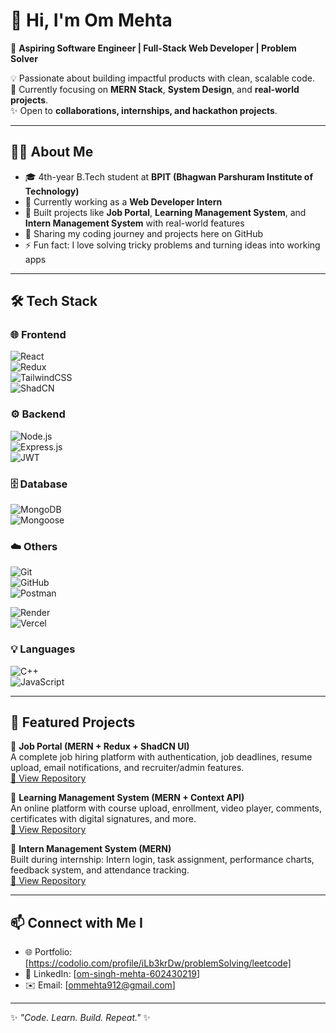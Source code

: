 # 👋 Hi, I'm Om Mehta  

🚀 **Aspiring Software Engineer | Full-Stack Web Developer | Problem Solver**  

💡 Passionate about building impactful products with clean, scalable code.  
🎯 Currently focusing on **MERN Stack**, **System Design**, and **real-world projects**.  
✨ Open to **collaborations, internships, and hackathon projects**.  

---

## 🧑‍💻 About Me  
- 🎓 4th-year B.Tech student at **BPIT (Bhagwan Parshuram Institute of Technology)**  
- 💼 Currently working as a **Web Developer Intern**  
- 🔭 Built projects like **Job Portal**, **Learning Management System**, and **Intern Management System** with real-world features  
- 📝 Sharing my coding journey and projects here on GitHub  
- ⚡ Fun fact: I love solving tricky problems and turning ideas into working apps  

---

## 🛠️ Tech Stack  

### 🌐 Frontend  
![React](https://img.shields.io/badge/-React-61DAFB?style=for-the-badge&logo=react&logoColor=000)  
![Redux](https://img.shields.io/badge/-Redux-764ABC?style=for-the-badge&logo=redux&logoColor=fff)  
![TailwindCSS](https://img.shields.io/badge/-TailwindCSS-38B2AC?style=for-the-badge&logo=tailwind-css&logoColor=fff)  
![ShadCN](https://img.shields.io/badge/-ShadCN_UI-000000?style=for-the-badge&logo=shadcnui&logoColor=fff)  

### ⚙️ Backend  
![Node.js](https://img.shields.io/badge/-Node.js-339933?style=for-the-badge&logo=node.js&logoColor=fff)  
![Express.js](https://img.shields.io/badge/-Express.js-000000?style=for-the-badge&logo=express&logoColor=fff)  
![JWT](https://img.shields.io/badge/-JWT-000000?style=for-the-badge&logo=jsonwebtokens&logoColor=fff)  

### 🗄️ Database  
![MongoDB](https://img.shields.io/badge/-MongoDB-47A248?style=for-the-badge&logo=mongodb&logoColor=fff)  
![Mongoose](https://img.shields.io/badge/-Mongoose-880000?style=for-the-badge&logo=mongoose&logoColor=fff)  

### ☁️ Others  
![Git](https://img.shields.io/badge/-Git-F05032?style=for-the-badge&logo=git&logoColor=fff)  
![GitHub](https://img.shields.io/badge/-GitHub-181717?style=for-the-badge&logo=github&logoColor=fff)  
![Postman](https://img.shields.io/badge/-Postman-FF6C37?style=for-the-badge&logo=postman&logoColor=fff)  

![Render](https://img.shields.io/badge/-Render-46E3B7?style=for-the-badge&logo=render&logoColor=000)  
![Vercel](https://img.shields.io/badge/-Vercel-000000?style=for-the-badge&logo=vercel&logoColor=fff)  

### 💡 Languages  
![C++](https://img.shields.io/badge/-C++-00599C?style=for-the-badge&logo=cplusplus&logoColor=fff)  
![JavaScript](https://img.shields.io/badge/-JavaScript-F7DF1E?style=for-the-badge&logo=javascript&logoColor=000)

---

## 📌 Featured Projects  

🔹 **Job Portal (MERN + Redux + ShadCN UI)**  
A complete job hiring platform with authentication, job deadlines, resume upload, email notifications, and recruiter/admin features.  
[🔗 View Repository](#)  

🔹 **Learning Management System (MERN + Context API)**  
An online platform with course upload, enrollment, video player, comments, certificates with digital signatures, and more.  
[🔗 View Repository](#)  

🔹 **Intern Management System (MERN)**  
Built during internship: Intern login, task assignment, performance charts, feedback system, and attendance tracking.  
[🔗 View Repository](#) 

---

## 📫 Connect with Me  I 
- 🌐 Portfolio: [https://codolio.com/profile/iLb3krDw/problemSolving/leetcode]  
- 💼 LinkedIn: [[om-singh-mehta-602430219](https://www.linkedin.com/in/om-singh-mehta-602430219?utm_source=share&utm_campaign=share_via&utm_content=profile&utm_medium=android_app)]  
- ✉️ Email: [ommehta912@gmail.com]  


---

✨ *"Code. Learn. Build. Repeat."* ✨
